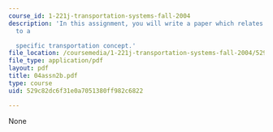 ```yaml
---
course_id: 1-221j-transportation-systems-fall-2004
description: 'In this assignment, you will write a paper which relates these key points
  to a

  specific transportation concept.'
file_location: /coursemedia/1-221j-transportation-systems-fall-2004/529c82dc6f31e0a7051380ff982c6822_04assn2b.pdf
file_type: application/pdf
layout: pdf
title: 04assn2b.pdf
type: course
uid: 529c82dc6f31e0a7051380ff982c6822

---
```

None